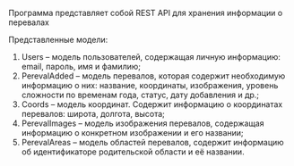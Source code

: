 Программа представляет собой REST API для хранения информации о перевалах

Представленные модели:
1) Users – модель пользователей, содержащая личную информацию: email, пароль, имя и фамилию;
2) PerevalAdded – модель перевалов, которая содержит необходимую информацию о них: название, координаты, изображения, уровень сложности по временам года, статус, дату добавления и др.;
3) Coords – модель координат. Содержит информацию о координатах перевалов: широта, долгота, высота;
4) PerevalImages – модель изображения перевалов, содержащая информацию о конкретном изображении и его названии;
5) PerevalAreas – модель областей перевалов, содержит информацию об идентификаторе родительской области и её названии.
